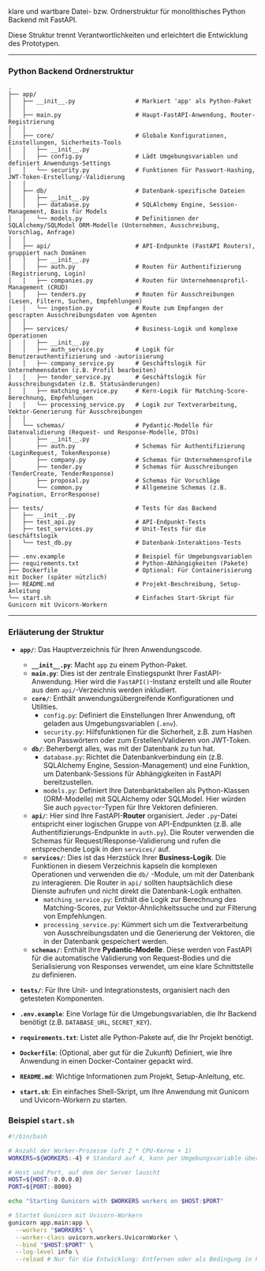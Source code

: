 klare und wartbare Datei- bzw. Ordnerstruktur für monolithisches Python Backend mit FastAPI.

Diese Struktur trennt Verantwortlichkeiten und erleichtert die Entwicklung des Prototypen.

---

### Python Backend Ordnerstruktur

```
.
├── app/
│   ├── __init__.py                 # Markiert 'app' als Python-Paket
│   │
│   ├── main.py                     # Haupt-FastAPI-Anwendung, Router-Registrierung
│   │
│   ├── core/                       # Globale Konfigurationen, Einstellungen, Sicherheits-Tools
│   │   ├── __init__.py
│   │   ├── config.py               # Lädt Umgebungsvariablen und definiert Anwendungs-Settings
│   │   └── security.py             # Funktionen für Passwort-Hashing, JWT-Token-Erstellung/-Validierung
│   │
│   ├── db/                         # Datenbank-spezifische Dateien
│   │   ├── __init__.py
│   │   ├── database.py             # SQLAlchemy Engine, Session-Management, Basis für Models
│   │   └── models.py               # Definitionen der SQLAlchemy/SQLModel ORM-Modelle (Unternehmen, Ausschreibung, Vorschlag, Anfrage)
│   │
│   ├── api/                        # API-Endpunkte (FastAPI Routers), gruppiert nach Domänen
│   │   ├── __init__.py
│   │   ├── auth.py                 # Routen für Authentifizierung (Registrierung, Login)
│   │   ├── companies.py            # Routen für Unternehmensprofil-Management (CRUD)
│   │   ├── tenders.py              # Routen für Ausschreibungen (Lesen, Filtern, Suchen, Empfehlungen)
│   │   └── ingestion.py            # Route zum Empfangen der gescrapten Ausschreibungsdaten vom Agenten
│   │
│   ├── services/                   # Business-Logik und komplexe Operationen
│   │   ├── __init__.py
│   │   ├── auth_service.py         # Logik für Benutzerauthentifizierung und -autorisierung
│   │   ├── company_service.py      # Geschäftslogik für Unternehmensdaten (z.B. Profil bearbeiten)
│   │   ├── tender_service.py       # Geschäftslogik für Ausschreibungsdaten (z.B. Statusänderungen)
│   │   ├── matching_service.py     # Kern-Logik für Matching-Score-Berechnung, Empfehlungen
│   │   └── processing_service.py   # Logik zur Textverarbeitung, Vektor-Generierung für Ausschreibungen
│   │
│   └── schemas/                    # Pydantic-Modelle für Datenvalidierung (Request- und Response-Modelle, DTOs)
│       ├── __init__.py
│       ├── auth.py                 # Schemas für Authentifizierung (LoginRequest, TokenResponse)
│       ├── company.py              # Schemas für Unternehmensprofile
│       ├── tender.py               # Schemas für Ausschreibungen (TenderCreate, TenderResponse)
│       ├── proposal.py             # Schemas für Vorschläge
│       └── common.py               # Allgemeine Schemas (z.B. Pagination, ErrorResponse)
│
├── tests/                          # Tests für das Backend
│   ├── __init__.py
│   ├── test_api.py                 # API-Endpunkt-Tests
│   ├── test_services.py            # Unit-Tests für die Geschäftslogik
│   └── test_db.py                  # Datenbank-Interaktions-Tests
│
├── .env.example                    # Beispiel für Umgebungsvariablen
├── requirements.txt                # Python-Abhängigkeiten (Pakete)
├── Dockerfile                      # Optional: Für Containerisierung mit Docker (später nützlich)
├── README.md                       # Projekt-Beschreibung, Setup-Anleitung
└── start.sh                        # Einfaches Start-Skript für Gunicorn mit Uvicorn-Workern
```

---

### Erläuterung der Struktur

* **`app/`**: Das Hauptverzeichnis für Ihren Anwendungscode.
    * **`__init__.py`**: Macht `app` zu einem Python-Paket.
    * **`main.py`**: Dies ist der zentrale Einstiegspunkt Ihrer FastAPI-Anwendung. Hier wird die `FastAPI()`-Instanz erstellt und alle Router aus dem `api/`-Verzeichnis werden inkludiert.
    * **`core/`**: Enthält anwendungsübergreifende Konfigurationen und Utilities.
        * `config.py`: Definiert die Einstellungen Ihrer Anwendung, oft geladen aus Umgebungsvariablen (`.env`).
        * `security.py`: Hilfsfunktionen für die Sicherheit, z.B. zum Hashen von Passwörtern oder zum Erstellen/Validieren von JWT-Token.
    * **`db/`**: Beherbergt alles, was mit der Datenbank zu tun hat.
        * `database.py`: Richtet die Datenbankverbindung ein (z.B. SQLAlchemy Engine, Session-Management) und eine Funktion, um Datenbank-Sessions für Abhängigkeiten in FastAPI bereitzustellen.
        * `models.py`: Definiert Ihre Datenbanktabellen als Python-Klassen (ORM-Modelle) mit SQLAlchemy oder SQLModel. Hier würden Sie auch `pgvector`-Typen für Ihre Vektoren definieren.
    * **`api/`**: Hier sind Ihre FastAPI-**Router** organisiert. Jeder `.py`-Datei entspricht einer logischen Gruppe von API-Endpunkten (z.B. alle Authentifizierungs-Endpunkte in `auth.py`). Die Router verwenden die Schemas für Request/Response-Validierung und rufen die entsprechende Logik in den `services/` auf.
    * **`services/`**: Dies ist das Herzstück Ihrer **Business-Logik**. Die Funktionen in diesem Verzeichnis kapseln die komplexen Operationen und verwenden die `db/` -Module, um mit der Datenbank zu interagieren. Die Router in `api/` sollten hauptsächlich diese Dienste aufrufen und nicht direkt die Datenbank-Logik enthalten.
        * `matching_service.py`: Enthält die Logik zur Berechnung des Matching-Scores, zur Vektor-Ähnlichkeitssuche und zur Filterung von Empfehlungen.
        * `processing_service.py`: Kümmert sich um die Textverarbeitung von Ausschreibungsdaten und die Generierung der Vektoren, die in der Datenbank gespeichert werden.
    * **`schemas/`**: Enthält Ihre **Pydantic-Modelle**. Diese werden von FastAPI für die automatische Validierung von Request-Bodies und die Serialisierung von Responses verwendet, um eine klare Schnittstelle zu definieren.

* **`tests/`**: Für Ihre Unit- und Integrationstests, organisiert nach den getesteten Komponenten.
* **`.env.example`**: Eine Vorlage für die Umgebungsvariablen, die Ihr Backend benötigt (z.B. `DATABASE_URL`, `SECRET_KEY`).
* **`requirements.txt`**: Listet alle Python-Pakete auf, die Ihr Projekt benötigt.
* **`Dockerfile`**: (Optional, aber gut für die Zukunft) Definiert, wie Ihre Anwendung in einen Docker-Container gepackt wird.
* **`README.md`**: Wichtige Informationen zum Projekt, Setup-Anleitung, etc.
* **`start.sh`**: Ein einfaches Shell-Skript, um Ihre Anwendung mit Gunicorn und Uvicorn-Workern zu starten.

### Beispiel `start.sh`

```bash
#!/bin/bash

# Anzahl der Worker-Prozesse (oft 2 * CPU-Kerne + 1)
WORKERS=${WORKERS:-4} # Standard auf 4, kann per Umgebungsvariable überschrieben werden

# Host und Port, auf dem der Server lauscht
HOST=${HOST:-0.0.0.0}
PORT=${PORT:-8000}

echo "Starting Gunicorn with $WORKERS workers on $HOST:$PORT"

# Startet Gunicorn mit Uvicorn-Workern
gunicorn app.main:app \
  --workers "$WORKERS" \
  --worker-class uvicorn.workers.UvicornWorker \
  --bind "$HOST:$PORT" \
  --log-level info \
  --reload # Nur für die Entwicklung: Entfernen oder als Bedingung in Produktion
```

